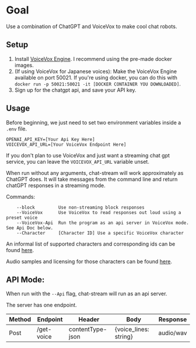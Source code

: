 # Goal

Use a combination of ChatGPT and VoiceVox to make cool chat robots.

## Setup

1) Install [VoiceVox Engine](https://github.com/VOICEVOX/voicevox_engine). I recommend using the pre-made docker images.
2) (If using VoiceVox for Japanese voices): Make the VoiceVox Engine available on port 50021. If you're using docker, you can do this with `docker run -p 50021:50021 -it [DOCKER CONTAINER YOU DOWNLOADED]`.
3) Sign up for the chatgpt api, and save your API key.

## Usage

Before beginning, we just need to set two environment variables inside a `.env` file.
```
OPENAI_API_KEY=[Your Api Key Here]
VOICEVOX_API_URL=[Your VoiceVox Endpoint Here]
```

If you don't plan to use VoiceVox and just want a streaming chat gpt service, you can leave the `VOICEVOX_API_URL` variable unset.

When run without any arguments, chat-stream will work approximately as ChatGPT does.
It will take messages from the command line and return chatGPT responses in a streaming mode.

Commands:
```
    --block         Use non-streaming block responses
    --VoiceVox      Use VoiceVox to read responses out loud using a preset voice
    --VoiceVox-Api  Run the program as an api server in VoiceVox mode. See Api Doc below.
    --Character     [Character ID] Use a specific VoiceVox character
```

An informal list of supported characters and corresponding ids can be found [here](https://puarts.com/?pid=1830).

Audio samples and licensing for those characters can be found [here](https://voicevox.hiroshiba.jp/).

## API Mode:

When run with the `--Api` flag, chat-stream will run as an api server.

The server has one endpoint.
 
| Method | Endpoint   | Header           | Body                  | Response  |
|--------|------------|------------------|-----------------------|-----------|
| Post   | /get-voice | contentType-json | {voice_lines: string} | audio/wav |
